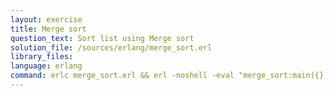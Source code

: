 ```yaml
---
layout: exercise
title: Merge sort
question_text: Sort list using Merge sort
solution_file: /sources/erlang/merge_sort.erl
library_files:
language: erlang
command: erlc merge_sort.erl && erl -noshell -eval "merge_sort:main({})."
---
```

